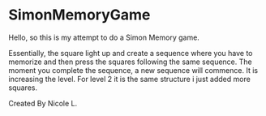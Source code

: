 # SimonMemoryGame

Hello, so this is my attempt to do a Simon Memory game. 

Essentially, the square light up and create a sequence where you have to memorize and then press the squares following the same sequence. The moment you complete the sequence, a new sequence will commence. It is increasing the level. For level 2 it is the same structure i just added more squares. 

Created By Nicole L. 
